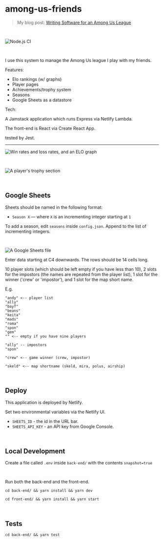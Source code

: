 # among-us-friends

> My blog post: [Writing Software for an Among Us League](https://healeycodes.com/writing-software-for-an-among-us-league/)

<br>

![Node.js CI](https://github.com/healeycodes/among-us-friends/workflows/Node.js%20CI/badge.svg)

<br>

I use this system to manage the Among Us league I play with my friends.

Features:

-   Elo rankings (w/ graphs)
-   Player pages
-   Achievements/trophy system
-   Seasons
-   Google Sheets as a datastore

Tech:

A Jamstack application which runs Express via Netlify Lambda.

The front-end is React via Create React App.

tested by Jest.

<hr>

![Win rates and loss rates, and an ELO graph](https://github.com/healeycodes/among-us-friends/blob/main/front-end/public/preview.png)

<br>

![A player's trophy section](https://github.com/healeycodes/among-us-friends/blob/main/front-end/public/preview-trophies.png)

<br>

## Google Sheets


Sheets should be named in the following format:

-   `Season X` — where `X` is an incrementing integer starting at `1`

To add a season, edit `seasons` inside `config.json`. Append to the list of incrementing integers.

<br>

![A Google Sheets file](https://github.com/healeycodes/among-us-friends/blob/main/front-end/public/sheets.png)

Enter data starting at C4 downwards. The rows should be 14 cells long.

10 player slots (which should be left empty if you have less than 10), 2 slots for the impostors (the names are repeated from the player list), 1 slot for the winner ('crew' or 'impostor'), and 1 slot for the map short name.

E.g.

```
"andy" <-- player list
"ally"
"bayf"
"beans"
"keita"
"mads"
"roma"
"spon"
"gem"
"" <-- empty if you have nine players

"ally" -- impostors
"spon"

"crew" <-- game winner (crew, impostor)

"skeld" <-- map shortname (skeld, mira, polus, airship)
```

<br>

## Deploy

This application is deployed by Netlify.

Set two environmental variables via the Netlify UI.

- `SHEETS_ID` - the id in the URL bar.
- `SHEETS_API_KEY` - an API key from Google Console.

<br>

## Local Development

Create a file called `.env` inside `back-end/` with the contents `snapshot=true`

<br>

Run both the back-end and the front-end.

`cd back-end/ && yarn install && yarn dev`

`cd front-end/ && yarn install && yarn start`

<br>

## Tests

`cd back-end/ && yarn test`
